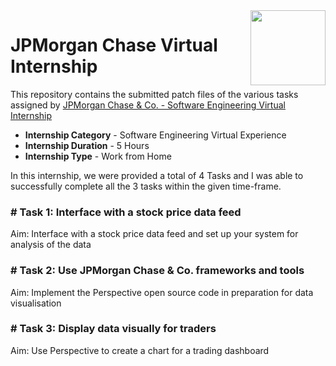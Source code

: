 <img align = right height = 120 width = 120 src = https://logos-world.net/wp-content/uploads/2021/02/JP-Morgan-Chase-Emblem.png>

#  JPMorgan Chase Virtual Internship

This repository contains the submitted patch files of the various tasks assigned by [JPMorgan Chase &amp; Co. - Software Engineering Virtual Internship](https://www.theforage.com/virtual-internships/prototype/R5iK7HMxJGBgaSbvk/JP-Morgan-Banking-Technology-Virtual-Program?ref=bdJ8wgGEHo3HaNjCF)

- **Internship Category** - Software Engineering Virtual Experience
- **Internship Duration** - 5 Hours
- **Internship Type** - Work from Home

In this internship, we were provided a total of 4 Tasks and I was able to successfully complete all the 3 tasks within the given time-frame.

### # Task 1: Interface with a stock price data feed
Aim: Interface with a stock price data feed and set up your system for analysis of the data

### # Task 2: Use JPMorgan Chase & Co. frameworks and tools
Aim: Implement the Perspective open source code in preparation for data visualisation

### # Task 3: Display data visually for traders
Aim: Use Perspective to create a chart for a trading dashboard
